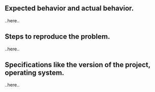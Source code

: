 Expected behavior and actual behavior.
----------

..here..

Steps to reproduce the problem.
----------

..here..

Specifications like the version of the project, operating system.
----------

..here..
